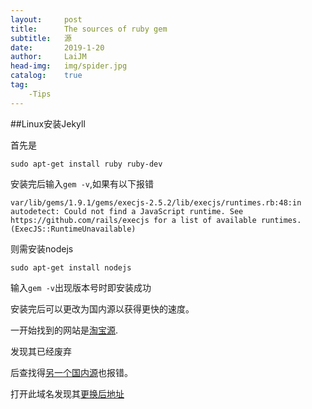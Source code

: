 ```yaml
---
layout:		post
title:		The sources of ruby gem
subtitle:	源
date:		2019-1-20
author:		LaiJM
head-img:	img/spider.jpg
catalog:	true
tag:		
    -Tips
---
```


##Linux安装Jekyll

首先是

`sudo apt-get install ruby ruby-dev`

安装完后输入`gem -v`,如果有以下报错

`var/lib/gems/1.9.1/gems/execjs-2.5.2/lib/execjs/runtimes.rb:48:in autodetect: Could not find a JavaScript runtime. See https://github.com/rails/execjs for a list of available runtimes. (ExecJS::RuntimeUnavailable) `

则需安装nodejs

`sudo apt-get install nodejs`

输入`gem -v`出现版本号时即安装成功

安装完后可以更改为国内源以获得更快的速度。

一开始找到的网站是[淘宝源](https://ruby.taobao.org/ "https://ruby.taobao.org").

发现其已经废弃

后查找得[另一个国内源](https://gems.ruby-china.org/ "https://gems.ruby-china.org/")也报错。

打开此域名发现其[更换后地址](https:gems.ruby-china.com/ "https:gems.ruby-china.com/")
